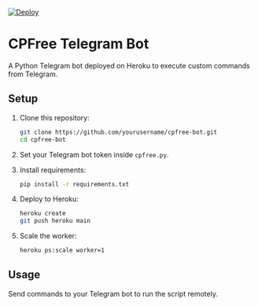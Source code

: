 [![Deploy](https://www.herokucdn.com/deploy/button.svg)](https://heroku.com/deploy?template=https://github.com/yourusername/cpfree-bot)

# CPFree Telegram Bot

A Python Telegram bot deployed on Heroku to execute custom commands from Telegram.

## Setup

1. Clone this repository:
   ```bash
   git clone https://github.com/yourusername/cpfree-bot.git
   cd cpfree-bot
   ```

2. Set your Telegram bot token inside `cpfree.py`.

3. Install requirements:
   ```bash
   pip install -r requirements.txt
   ```

4. Deploy to Heroku:
   ```bash
   heroku create
   git push heroku main
   ```

5. Scale the worker:
   ```bash
   heroku ps:scale worker=1
   ```

## Usage

Send commands to your Telegram bot to run the script remotely.
